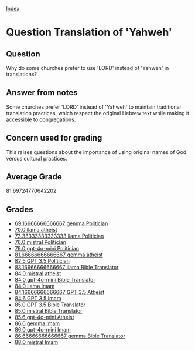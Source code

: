 
[Index](../../index.md)
# Question Translation of 'Yahweh'
## Question
Why do some churches prefer to use 'LORD' instead of 'Yahweh' in translations?

## Answer from notes
Some churches prefer 'LORD' instead of 'Yahweh' to maintain traditional translation practices, which respect the original Hebrew text while making it accessible to congregations.

## Concern used for grading
This raises questions about the importance of using original names of God versus cultural practices.

## Average Grade
81.69724770642202

## Grades
 * [69.16666666666667 gemma Politician](../answers/gemma_Politician/Translation_of__Yahweh_.md)
 * [70.0 llama atheist](../answers/llama_atheist/Translation_of__Yahweh_.md)
 * [73.33333333333333 llama Politician](../answers/llama_Politician/Translation_of__Yahweh_.md)
 * [76.0 mistral Politician](../answers/mistral_Politician/Translation_of__Yahweh_.md)
 * [79.0 gpt-4o-mini Politician](../answers/gpt-4o-mini_Politician/Translation_of__Yahweh_.md)
 * [81.66666666666667 gemma atheist](../answers/gemma_atheist/Translation_of__Yahweh_.md)
 * [82.5 GPT 3.5 Politician](../answers/GPT_3.5_Politician/Translation_of__Yahweh_.md)
 * [83.16666666666667 llama Bible Translator](../answers/llama_Bible_Translator/Translation_of__Yahweh_.md)
 * [84.0 mistral atheist](../answers/mistral_atheist/Translation_of__Yahweh_.md)
 * [84.0 gpt-4o-mini Bible Translator](../answers/gpt-4o-mini_Bible_Translator/Translation_of__Yahweh_.md)
 * [84.0 llama Imam](../answers/llama_Imam/Translation_of__Yahweh_.md)
 * [84.16666666666667 GPT 3.5 Atheist](../answers/GPT_3.5_Atheist/Translation_of__Yahweh_.md)
 * [84.6 GPT 3.5 Imam](../answers/GPT_3.5_Imam/Translation_of__Yahweh_.md)
 * [85.0 GPT 3.5 Bible Translator](../answers/GPT_3.5_Bible_Translator/Translation_of__Yahweh_.md)
 * [85.0 mistral Bible Translator](../answers/mistral_Bible_Translator/Translation_of__Yahweh_.md)
 * [85.6 gpt-4o-mini Atheist](../answers/gpt-4o-mini_Atheist/Translation_of__Yahweh_.md)
 * [86.0 gemma Imam](../answers/gemma_Imam/Translation_of__Yahweh_.md)
 * [86.0 gpt-4o-mini Imam](../answers/gpt-4o-mini_Imam/Translation_of__Yahweh_.md)
 * [86.66666666666667 gemma Bible Translator](../answers/gemma_Bible_Translator/Translation_of__Yahweh_.md)
 * [88.0 mistral Imam](../answers/mistral_Imam/Translation_of__Yahweh_.md)
